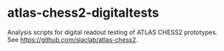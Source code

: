 # atlas-chess2-digitaltests
Analysis scripts for digital readout testing of ATLAS CHESS2 prototypes. See https://github.com/slaclab/atlas-chess2.
